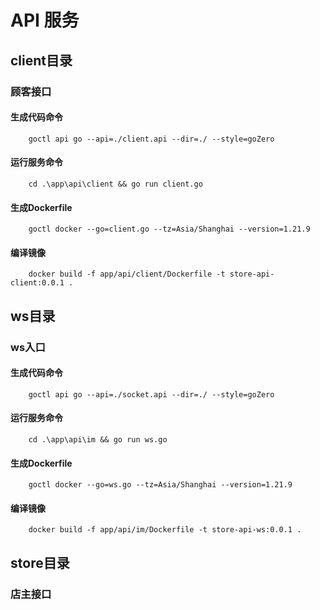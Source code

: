 # API   服务
## client目录
   ### 顾客接口
   #### 生成代码命令
        goctl api go --api=./client.api --dir=./ --style=goZero
   #### 运行服务命令
        cd .\app\api\client && go run client.go
   #### 生成Dockerfile
        goctl docker --go=client.go --tz=Asia/Shanghai --version=1.21.9
   #### 编译镜像
        docker build -f app/api/client/Dockerfile -t store-api-client:0.0.1 .

## ws目录
   ### ws入口
   #### 生成代码命令
        goctl api go --api=./socket.api --dir=./ --style=goZero
   #### 运行服务命令
        cd .\app\api\im && go run ws.go
   #### 生成Dockerfile
        goctl docker --go=ws.go --tz=Asia/Shanghai --version=1.21.9
   #### 编译镜像
        docker build -f app/api/im/Dockerfile -t store-api-ws:0.0.1 .

## store目录
   ### 店主接口
